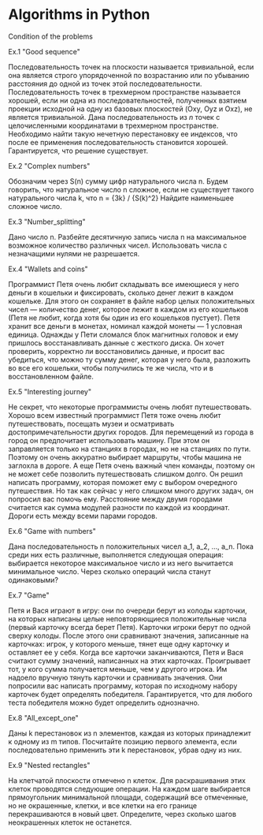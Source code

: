# Аlgorithms in Python
Сondition of the problems

Ex.1 "Good sequence"

Последовательность точек на плоскости называется тривиальной, если она является строго упорядоченной по возрастанию или по убыванию расстояния до одной из точек этой последовательности.
Последовательность точек в трехмерном пространстве называется хорошей, если ни одна из последовательностей, полученных взятием проекции исходной на одну из базовых плоскостей (Oxy, Oyz и Oxz), не является тривиальной.
Дана последовательность из $n$ точек с целочисленными координатами в трехмерном пространстве. Необходимо найти такую нечетную перестановку ее индексов, что после ее применения последовательность становится хорошей.
Гарантируется, что решение существует.


Ex.2 "Complex numbers"

Обозначим через S(n) сумму цифр натурального числа n.
Будем говорить, что натуральное число n сложное, если не существует такого натурального числа k, что
n = {3k} / {S(k)^2}
Найдите наименьшее сложное число.


Ex.3 "Number_splitting"

Дано число n. Разбейте десятичную запись числа n на максимальное возможное количество различных чисел.
Использовать числа с незначащими нулями не разрешается.


Ex.4 "Wallets and coins"

Программист Петя очень любит складывать все имеющиеся у него деньги в кошельки и фиксировать, сколько денег лежит в каждом кошельке. Для этого он сохраняет в файле набор целых положительных чисел — количество денег, которое лежит в каждом из его кошельков (Петя не любит, когда хотя бы один из его кошельков пустует). Петя хранит все деньги в монетах, номинал каждой монеты — 1 условная единица.
Однажды у Пети сломался блок магнитных головок и ему пришлось восстанавливать данные с жесткого диска. Он хочет проверить, корректно ли восстановились данные, и просит вас убедиться, что можно ту сумму денег, которая у него была, разложить во все его кошельки, чтобы получились те же числа, что и в восстановленном файле.


Ex.5 "Interesting journey"

Не секрет, что некоторые программисты очень любят путешествовать. Хорошо всем известный программист Петя тоже очень любит путешествовать, посещать музеи и осматривать достопримечательности других городов.
Для перемещений из города в город он предпочитает использовать машину. При этом он заправляется только на станциях в городах, но не на станциях по пути. Поэтому он очень аккуратно выбирает маршруты, чтобы машина не заглохла в дороге. А еще Петя очень важный член команды, поэтому он не может себе позволить путешествовать слишком долго. Он решил написать программу, которая поможет ему с выбором очередного путешествия. Но так как сейчас у него слишком много других задач, он попросил вас помочь ему.
Расстояние между двумя городами считается как сумма модулей разности по каждой из координат. Дороги есть между всеми парами городов.


Ex.6 "Game with numbers"


Дана последовательность n положительных чисел a_1, a_2, …, a_n. Пока среди них есть различные, выполняется следующая операция: выбирается некоторое максимальное число и из него вычитается минимальное число.
Через сколько операций числа станут одинаковыми?


Ex.7 "Game"

Петя и Вася играют в игру: они по очереди берут из колоды карточки, на которых написаны целые неповторяющиеся положительные числа (первый карточку всегда берет Петя). Карточки игроки берут по одной сверху колоды. После этого они сравнивают значения, записанные на карточках: игрок, у которого меньше, тянет еще одну карточку и оставляет ее у себя. Когда все карточки заканчиваются, Петя и Вася считают сумму значений, написанных на этих карточках. Проигрывает тот, у кого сумма получается меньше, чем у другого игрока.
Им надоело вручную тянуть карточки и сравнивать значения. Они попросили вас написать программу, которая по исходному набору карточек будет определять победителя.
Гарантируется, что для любого теста победителя можно будет определить однозначно.


Ex.8 "All_except_one"

Даны k перестановок из n элементов, каждая из которых принадлежит к одному из m типов.
Посчитайте позицию первого элемента, если последовательно применить эти k перестановок, убрав одну из них.


Ex.9 "Nested rectangles"

На клетчатой плоскости отмечено n клеток.
Для раскрашивания этих клеток проводятся следующие операции. На каждом шаге выбирается прямоугольник минимальной площади, содержащий все отмеченные, но не окрашенные, клетки, и все клетки на его границе перекрашиваются в новый цвет.
Определите, через сколько шагов неокрашенных клеток не останется.









